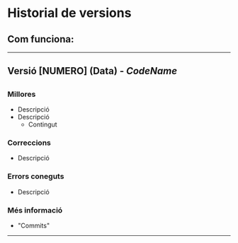 # Historial de versions

## Com funciona:
---
## Versió [NUMERO] (Data) - *CodeName*
 ## <No Funcional>

 ### Millores

  * Descripció
  * Descripció
      * Contingut

 ### Correccions
  * Descripció

 ### Errors coneguts
  * Descripció

 ### Més informació
  * "Commits"

---
